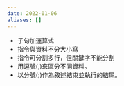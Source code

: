 ```yaml
---
date: 2022-01-06
aliases: []
---
```

- 子句加運算式
- 指令與資料不分大小寫
- 指令可分割多行，但關鍵字不能分割
- 用逗號(,)來區分不同資料。
- 以分號(;)作為敘述結束並執行的結尾。